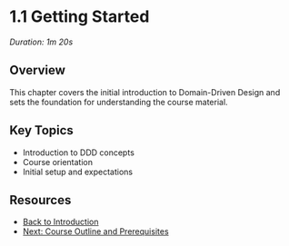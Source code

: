 # 1.1 Getting Started
*Duration: 1m 20s*

## Overview
This chapter covers the initial introduction to Domain-Driven Design and sets the foundation for understanding the course material.

## Key Topics
- Introduction to DDD concepts
- Course orientation
- Initial setup and expectations

## Resources
- [Back to Introduction](../README.md)
- [Next: Course Outline and Prerequisites](../1.2-course-outline-prerequisites/README.md)